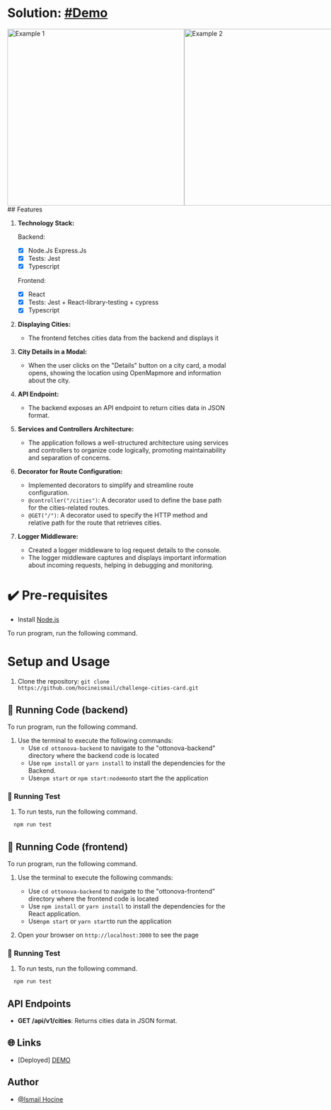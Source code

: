 # Solution: [#Demo](https://64b98e41c8d23d000770dd96--famous-palmier-e79f2f.netlify.app/)
<div style="display: flex; flex-direction: row;">
  <img src="https://github.com/hocineismail/challenge-cities-card/blob/main/examples/example_1.png?raw=true" alt="Example 1" width="400" />
  <img src="https://github.com/hocineismail/challenge-cities-card/blob/main/examples/example-2.png?raw=true" alt="Example 2" width="400" />
</div>
## Features

1. **Technology Stack:**

   Backend:

   - [x] Node.Js Express.Js
   - [x] Tests: Jest
   - [x] Typescript

   Frontend:

   - [x] React
   - [x] Tests: Jest + React-library-testing + cypress
   - [x] Typescript

2. **Displaying Cities:**

   - The frontend fetches cities data from the backend and displays it

3. **City Details in a Modal:**

   - When the user clicks on the "Details" button on a city card, a modal opens, showing the location using OpenMapmore and information about the city.

4. **API Endpoint:**

   - The backend exposes an API endpoint to return cities data in JSON format.

5. **Services and Controllers Architecture:**

   - The application follows a well-structured architecture using services and controllers to organize code logically, promoting maintainability and separation of concerns.

6. **Decorator for Route Configuration:**

   - Implemented decorators to simplify and streamline route configuration.
   - `@controller("/cities")`: A decorator used to define the base path for the cities-related routes.
   - `@GET("/")`: A decorator used to specify the HTTP method and relative path for the route that retrieves cities.

7. **Logger Middleware:**
   - Created a logger middleware to log request details to the console.
   - The logger middleware captures and displays important information about incoming requests, helping in debugging and monitoring.

# ✔️ Pre-requisites

- Install [Node.js](https://nodejs.org/en/)

To run program, run the following command.

# Setup and Usage

1. Clone the repository: `git clone https://github.com/hocineismail/challenge-cities-card.git`

## 🔨 Running Code (backend)

To run program, run the following command.

1. Use the terminal to execute the following commands:
   - Use `cd ottonova-backend` to navigate to the "ottonova-backend" directory where the backend code is located
   - Use `npm install` or `yarn install` to install the dependencies for the Backend.
   - Use`npm start` or `npm start:nodemon`to start the the application

### 🔨 Running Test

1. To run tests, run the following command.

```bash
  npm run test
```

## 🔨 Running Code (frontend)

To run program, run the following command.

1. Use the terminal to execute the following commands:

   - Use `cd ottonova-backend` to navigate to the "ottonova-frontend" directory where the frontend code is located
   - Use `npm install` or `yarn install` to install the dependencies for the React application.
   - Use`npm start` or `yarn start`to run the application

1. Open your browser on `http://localhost:3000` to see the page

### 🔨 Running Test

1. To run tests, run the following command.

```bash
  npm run test
```

## API Endpoints

- **GET /api/v1/cities**: Returns cities data in JSON format.

## 🌐 Links

- [Deployed] [DEMO](https://64b98e41c8d23d000770dd96--famous-palmier-e79f2f.netlify.app/)

## Author

- [@Ismail Hocine](https://github.com/hocineismail)
